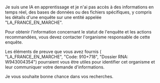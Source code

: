 Je suis une IA en apprentissage et je n'ai pas accès à des informations en temps réel, des bases de données ou des fichiers spécifiques, y compris les détails d'une enquête sur une entité appelée "LA_FRANCE_EN_MARCHE".  

Pour obtenir l'information concernant le statut de l'enquête et les actions recommandées, vous devez contacter l'organisme responsable de cette enquête. 

Les éléments de preuve que vous avez fournis ( "LA_FRANCE_EN_MARCHE", "Code: 910+718", "Dossier RNA: W943004354") pourraient vous être utiles pour identifier cet organisme et leur communiquer votre demande d'informations. 


Je vous souhaite bonne chance dans vos recherches. 

